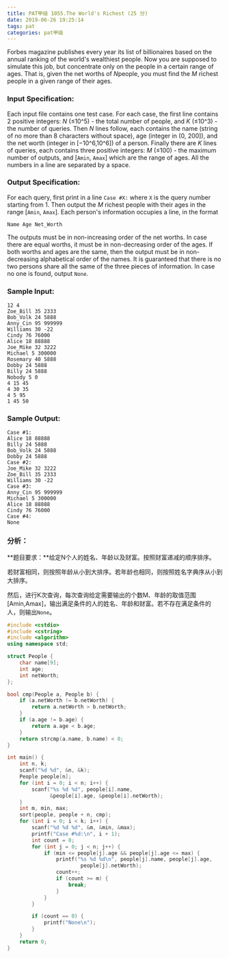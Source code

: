 ```yaml
---
title: PAT甲级 1055.The World's Richest (25 分)
date: 2019-06-26 19:25:14
tags: pat
categories: pat甲级
---
```


Forbes magazine publishes every year its list of billionaires based on the annual ranking of the world's wealthiest people. Now you are supposed to simulate this job, but concentrate only on the people in a certain range of ages. That is, given the net worths of *N*people, you must find the *M* richest people in a given range of their ages.

<!--more-->

### Input Specification:

Each input file contains one test case. For each case, the first line contains 2 positive integers: *N* (≤10^5) - the total number of people, and *K* (≤10^3) - the number of queries. Then *N* lines follow, each contains the name (string of no more than 8 characters without space), age (integer in (0, 200]), and the net worth (integer in [−10^6,10^6]) of a person. Finally there are *K* lines of queries, each contains three positive integers: *M* (≤100) - the maximum number of outputs, and [`Amin`, `Amax`] which are the range of ages. All the numbers in a line are separated by a space.

### Output Specification:

For each query, first print in a line `Case #X:` where `X` is the query number starting from 1. Then output the *M* richest people with their ages in the range [`Amin`, `Amax`]. Each person's information occupies a line, in the format

```
Name Age Net_Worth
```

The outputs must be in non-increasing order of the net worths. In case there are equal worths, it must be in non-decreasing order of the ages. If both worths and ages are the same, then the output must be in non-decreasing alphabetical order of the names. It is guaranteed that there is no two persons share all the same of the three pieces of information. In case no one is found, output `None`.

### Sample Input:

```in
12 4
Zoe_Bill 35 2333
Bob_Volk 24 5888
Anny_Cin 95 999999
Williams 30 -22
Cindy 76 76000
Alice 18 88888
Joe_Mike 32 3222
Michael 5 300000
Rosemary 40 5888
Dobby 24 5888
Billy 24 5888
Nobody 5 0
4 15 45
4 30 35
4 5 95
1 45 50
```

### Sample Output:

```out
Case #1:
Alice 18 88888
Billy 24 5888
Bob_Volk 24 5888
Dobby 24 5888
Case #2:
Joe_Mike 32 3222
Zoe_Bill 35 2333
Williams 30 -22
Case #3:
Anny_Cin 95 999999
Michael 5 300000
Alice 18 88888
Cindy 76 76000
Case #4:
None
```

### 分析：

**题目要求：**给定N个人的姓名、年龄以及财富。按照财富递减的顺序排序。

若财富相同，则按照年龄从小到大排序。若年龄也相同，则按照姓名字典序从小到大排序。

然后，进行K次查询，每次查询给定需要输出的个数M、年龄的取值范围[Amin,Amax]，输出满足条件的人的姓名、年龄和财富。若不存在满足条件的人，则输出`None`。

```c++
#include <cstdio>
#include <cstring>
#include <algorithm>
using namespace std;

struct People {
	char name[9];
	int age;
	int netWorth;
};

bool cmp(People a, People b) {
	if (a.netWorth != b.netWorth) {
		return a.netWorth > b.netWorth;
	}
	if (a.age != b.age) {
		return a.age < b.age;
	}
	return strcmp(a.name, b.name) < 0;
}

int main() {
	int n, k;
	scanf("%d %d", &n, &k);
	People people[n];
	for (int i = 0; i < n; i++) {
		scanf("%s %d %d", people[i].name, 
              &people[i].age, &people[i].netWorth);
	}
	int m, min, max;
	sort(people, people + n, cmp);
	for (int i = 0; i < k; i++) {
		scanf("%d %d %d", &m, &min, &max);
		printf("Case #%d:\n", i + 1);
		int count = 0;
		for (int j = 0; j < n; j++) {
			if (min <= people[j].age && people[j].age <= max) {
				printf("%s %d %d\n", people[j].name, people[j].age,
						people[j].netWorth);
				count++;
				if (count >= m) {
					break;
				}
			}
		}

		if (count == 0) {
			printf("None\n");
		}
	}
	return 0;
}
```

